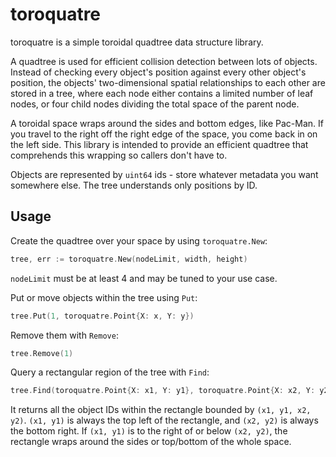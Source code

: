 # toroquatre
toroquatre is a simple toroidal quadtree data structure library.

A quadtree is used for efficient collision detection between lots of objects.
Instead of checking every object's position against every other object's
position, the objects' two-dimensional spatial relationships to each other are
stored in a tree, where each node either contains a limited number of leaf
nodes, or four child nodes dividing the total space of the parent node.

A toroidal space wraps around the sides and bottom edges, like
Pac-Man. If you travel to the right off the right edge of the space, you come
back in on the left side. This library is intended to provide an efficient
quadtree that comprehends this wrapping so callers don't have to.

Objects are represented by `uint64` ids - store whatever metadata you want
somewhere else. The tree understands only positions by ID.

## Usage

Create the quadtree over your space by using `toroquatre.New`:

```go
tree, err := toroquatre.New(nodeLimit, width, height)
```

`nodeLimit` must be at least 4 and may be tuned to your use case.

Put or move objects within the tree using `Put`:

```go
tree.Put(1, toroquatre.Point{X: x, Y: y})
```

Remove them with `Remove`:
```go
tree.Remove(1)
```

Query a rectangular region of the tree with `Find`:
```go
tree.Find(toroquatre.Point{X: x1, Y: y1}, toroquatre.Point{X: x2, Y: y2})
```

It returns all the object IDs within the rectangle bounded by
`(x1, y1, x2, y2)`. `(x1, y1)` is always the top left of the rectangle, and
`(x2, y2)` is always the bottom right. If `(x1, y1)` is to the right of or
below `(x2, y2)`, the rectangle wraps around the sides or top/bottom of the
whole space.
